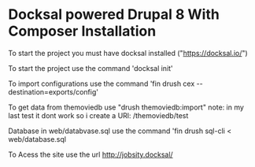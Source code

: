 # Docksal powered Drupal 8 With Composer Installation

To start the project you must have docksal installed ("https://docksal.io/")

To start the project use the command 'docksal init'

To import configurations use the command 'fin drush cex  --destination=exports/config'

To get data from themoviedb use "drush themoviedb:import" note: in my last test it dont work so i create a URl: /themoviedb/test

Database in web/databvase.sql use the command 'fin drush sql-cli < web/database.sql

To Acess the site use the url http://jobsity.docksal/
